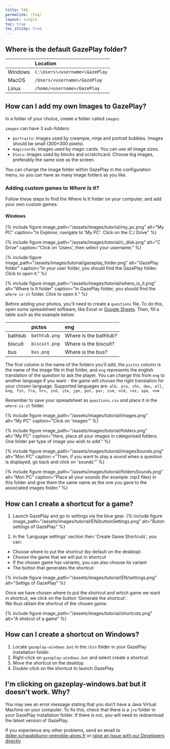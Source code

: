 ```yaml
---
title: FAQ
permalink: /faq/
layout: single
toc: true
toc_sticky: true
---
```


## Where is the default GazePlay folder?

|           | Location                         | 
|-----------|:---------------------------------|
| Windows   |   `C:\Users\<username>\GazePlay` |
| MacOS     |   `/Users/<username>/GazePlay`   |
| Linux     |   `/home/<username>/GazePlay`    |

## How can I add my own Images to GazePlay?
In a folder of your choice, create a folder called `images`.

`images` can have 3 sub-folders:
* `portraits`: images used by creampie, ninja and portrait bubbles. Images should be small (300×300 pixels).
* `magiccards`: images used by magic cards. You can use all image sizes.
* `blocs`: images used by blocks and scratchcard. Choose big images, preferably the same size as the screen.

You can change the image folder within GazePlay in the configuration menu, so you can have as many image folders as you like.

### Adding custom games to _Where Is It?_
Follow these steps to find the Where Is It folder on your computer, and add your own custom games:

#### Windows
{% include figure image_path="/assets/images/tutorial/my_pc.png" alt="My PC" caption="In Explorer, navigate to 'My PC'. Click on the C:/ Drive" %}

{% include figure image_path="/assets/images/tutorial/c_disk.png" alt="C Drive" caption="Click on 'Users', then select your username." %}

{% include figure image_path="/assets/images/tutorial/gazeplay_folder.png" alt="GazePlay folder" caption="In your user folder, you should find the GazePlay folder. Click to open it." %}

{% include figure image_path="/assets/images/tutorial/where_is_it.png" alt="Where Is It folder" caption="In GazePlay folder, you should find the `where-is-it` folder. Click to open it." %}

Before adding your photos, you'll need to create a `questions` file. 
To do this, open some spreadsheet software, like Excel or [Google Sheets](https://docs.google.com/spreadsheets). Then, fill a table such as the example below:

|         | pictos        | eng                   | 
|---------|:--------------|:----------------------|
| bathtub | `bathtub.png` | Where is the bathtub? |
| biscuit | `biscuit.png` | Where is the biscuit? |
| bus     | `bus.png`     | Where is the bus?     |

The first column is the name of the folders you'll add, the `pictos` column is the name of the image file in that folder, and `eng` represents the english translation of the question to ask the player. You can change this from `eng` to another language if you want - the game will choose the right translation for your chosen language. Supported languages are:
`alb, ara, chn, deu, ell, eng, fin, fra, hrv, ind, ita, jpn, pol, por, zsm, nld, rus, spa, vnm`

Remember to save your spreadsheet as `questions.csv` and place it in the `where-is-it` folder.

{% include figure image_path="/assets/images/tutorial/images.png" alt="My PC" caption="Click on 'images'" %}

{% include figure image_path="/assets/images/tutorial/folders.png" alt="My PC" caption="Here, place all your images in categorised folders. One folder per type of image you wish to add." %}

{% include figure image_path="/assets/images/tutorial/imagesSounds.png" alt="Mon PC" caption ="Then, if you want to play a sound when a question is displayed, go back and click on 'sounds'" %}

{% include figure image_path="/assets/images/tutorial/foldersSounds.png" alt="Mon PC" caption="Place all your sounds (for example .mp3 files) in this folder and give them the same name as the one you gave to the associated images folder." %}

## How can I create a shortcut for a game?
1. Launch GazePlay and go to settings via the blue gear.
{% include figure image_path="/assets/images/tutorial/EN/buttonSettings.png" alt="Buton settings of GazePlay" %}

2. In the 'Language settings' section then 'Create Game Shortcuts', you can:
* Choose where to put the shortcut (by default on the desktop)
* Choose the game that we will put in shortcut
* If the chosen game has variants, you can also choose its variant
* The button that generates the shortcut

{% include figure image_path="/assets/images/tutorial/EN/settings.png" alt="Settigs of GazePlay" %}

Once we have chosen where to put the shortcut and which game we want in shortcut, we click on the button 'Generate the shortcut'. <br>
We thus obtain the shortcut of the chosen game:

{% include figure image_path="/assets/images/tutorial/shortcuts.png" alt="A shotcut of a game" %}

## How can I create a shortcut on Windows?
1. Locate `gazeplay-windows.bat` in the `/bin` folder in your GazePlay installation folder.
1. Right-click on `gazeplay-windows.bat` and select create a shortcut.
2. Move the shortcut on the desktop.
3. Double-click on the shortcut to launch GazePlay.

## I'm clicking on gazeplay-windows.bat but it doesn't work. Why?
You may see an error message stating that you don’t have a Java Virtual Machine on your computer.
To fix this, check that there is a `jre` folder in your GazePlay installation folder. If there
is not, you will need to redownload the latest version of GazePlay. 

If you experience any other problems, send an email to <didier.schwab@univ-grenoble-alpes.fr> or [raise an Issue with our Developers directly](https://github.com/GazePlay/GazePlay/issues/new)
